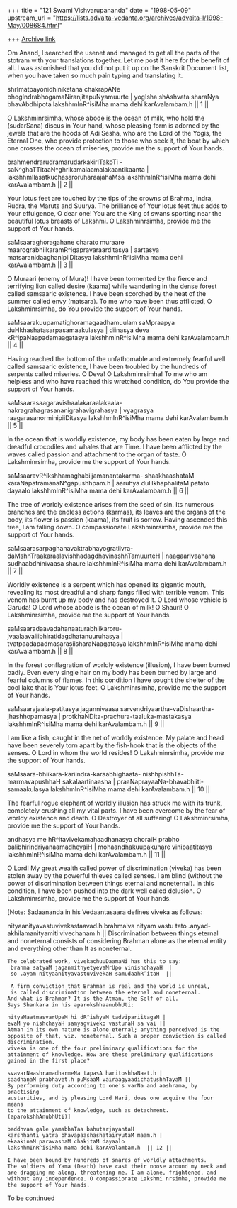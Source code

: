 +++
title = "121 Swami Vishvarupananda"
date = "1998-05-09"
upstream_url = "https://lists.advaita-vedanta.org/archives/advaita-l/1998-May/008684.html"

+++
[Archive link](https://lists.advaita-vedanta.org/archives/advaita-l/1998-May/008684.html)

Om Anand,
I searched the usenet and managed to get all the parts of the stotram with
your translations together. Let me post it here for the benefit of all. I
was astonished that you did not put it up on the Sanskrit Document list,
when you have taken so much pain typing and translating it.

 shrImatpayonidhiniketana chakrapANe
 bhogIndrabhogamaNiranjitapuNyamuurte |
 yogIsha shAshvata sharaNya bhavAbdhipota
 lakshhmInR^isiMha mama dehi karAvalambam.h  || 1 ||

  O Lakshminrsimha, whose abode is the ocean of milk,
  who hold the (sudarSana) discus in Your hand,
  whose pleasing form is adorned by the jewels that are the hoods of
  Adi Sesha, who are the Lord of the Yogis, the Eternal One,
  who provide protection to those who seek it, the boat by which
  one crosses  the ocean of miseries, provide me the support
  of Your hands.

 brahmendrarudramarudarkakirITakoTi -
 saN^ghaTTitaaN^ghrikamalaamalakaantikaanta |
 lakshhmIlasatkuchasaroruharaajahaMsa
 lakshhmInR^isiMha mama dehi karAvalambam.h  || 2 ||

 Your lotus feet are touched by the tips of the crowns of Brahma, Indra,
 Rudra, the Maruts and  Suurya.  The brilliance of Your lotus
 feet thus adds to Your effulgence, O dear one! You are the King of swans
 sporting near the beautiful lotus breasts of Lakshmi.
 O Lakshminrsimha, provide me the support of Your hands.

saMsaaraghoragahane charato muraare
 maarograbhiikaramR^igapravaraarditasya |
 aartasya matsaranidaaghanipiiDitasya
 lakshhmInR^isiMha mama dehi karAvalambam.h  || 3 ||

 O Muraari (enemy of Mura)! I have been tormented by the fierce and
 terrifying lion called desire (kaama) while wandering in the dense
 forest called   samsaaric existence. I have been scorched by the heat
 of the summer called envy (matsara). To me who have been thus afflicted,
 O Lakshminrsimha, do You provide the support of Your hands.

 saMsaarakuupamatighoramagaadhamuulam
 saMpraapya duHkhashatasarpasamaakulasya |
 diinasya deva kR^ipaNaapadamaagatasya
 lakshhmInR^isiMha mama dehi karAvalambam.h  || 4 ||

 Having reached the bottom of the unfathomable and extremely fearful well
 called samsaaric existence, I have been troubled by the hundreds of
 serpents called miseries. O Deva! O Lakshminrsimha! To me who am
 helpless and who have reached this wretched condition, do You provide
 the support of Your hands.

 saMsaarasaagaravishaalakaraalakaala-
 nakragrahagrasananigrahavigrahasya |
 vyagrasya raagarasanorminipiiDitasya
 lakshhmInR^isiMha mama dehi karAvalambam.h  || 5 ||

 In the ocean that is worldly existence, my body has been eaten by large
 and dreadful crocodiles and whales that are Time. I have been afflicted
 by the waves called passion and attachment to the organ of taste.
 O Lakshminrsimha, provide me the support of Your hands.

 saMsaaravR^ikshhamaghabiijamanantakarma-
 shaakhaashataM karaNapatramanaN^gapushhpam.h |
 aaruhya duHkhaphalitaM patato dayaalo
 lakshhmInR^isiMha mama dehi karAvalambam.h  || 6 ||

 The tree of worldly existence arises from the seed of sin. Its
 numerous branches are the endless actions (karmas), its leaves are the
 organs of the body, its flower is passion (kaama), its fruit is sorrow.
 Having ascended this tree, I am falling down. O compassionate
Lakshminrsimha,
 provide me the support of Your hands.

saMsaarasarpaghanavaktrabhayogratiivra-
 daMshhTraakaraalavishhadagdhavinashhTamuurteH |
 naagaarivaahana sudhaabdhinivaasa shaure
 lakshhmInR^isiMha mama dehi karAvalambam.h  || 7 ||

 Worldly existence is  a serpent which has opened its gigantic mouth,
 revealing its most dreadful and sharp fangs filled with terrible venom.
 This venom has burnt up my body and has destroyed it. O Lord whose
 vehicle is Garuda! O Lord whose abode is the ocean of milk! O Shauri!
 O Lakshminrsimha, provide me the support of Your hands.

 saMsaaradaavadahanaaturabhiikaroru-
 jvaalaavaliibhiratidagdhatanuuruhasya |
 tvatpaadapadmasarasiisharaNaagatasya
 lakshhmInR^isiMha mama dehi karAvalambam.h  || 8 ||

 In the forest conflagration of worldly existence (illusion), I have been
 burned badly. Even every single hair on my body has been burned by
 large and fearful columns of flames. In this condition I have
 sought the shelter of the cool lake that is Your lotus feet.
 O Lakshminrsimha, provide me the support of Your hands.

saMsaarajaala-patitasya jagannivaasa
 sarvendriyaartha-vaDishaartha-jhashhopamasya |
 protkhaNDita-prachura-taaluka-mastakasya
 lakshhmInR^isiMha mama dehi karAvalambam.h  || 9 ||

 I am like a fish, caught in the net of worldly existence. My palate and
head
 have been severely torn apart by the fish-hook that is the objects of the
 senses. O Lord in whom the world resides! O Lakshminrsimha, provide me
 the support of Your hands.

 saMsaara-bhiikara-kariindra-karaabhighaata-
 nishhpishhTa-marmavapushhaH sakalaartinaasha |
 praaNaprayaaNa-bhavabhiiti-samaakulasya
 lakshhmInR^isiMha mama dehi karAvalambam.h  || 10 ||

 The fearful rogue elephant of worldly illusion has struck me with its
 trunk, completely crushing all my vital parts. I have been overcome by the
 fear of worldy existence and death. O Destroyer of all suffering!
 O Lakshminrsimha, provide me the support of Your hands.

andhasya me hR^itavivekamahaadhanasya
 choraiH prabho balibhirindriyanaamadheyaiH |
 mohaandhakuupakuhare vinipaatitasya
 lakshhmInR^isiMha mama dehi karAvalambam.h  || 11 ||

 O Lord!  My great wealth called power of discrimination (viveka) has been
 stolen away by the powerful thieves called senses.
 I am blind (without the power of discrimination between things eternal
  and noneternal). In this condition, I have been pushed into the dark
 well called delusion. O Lakshminrsimha, provide me the support of Your
hands.

 [Note: Sadaananda in his Vedaantasaara defines viveka as follows:

   nityaanityavastuvivekastaavad.h brahmaiva nityam vastu tato .anyad-
   akhilamanityamiti vivechanam.h ||
    Discrimination between things eternal and noneternal consists of
    considering Brahman alone as the eternal entity and
    everything other than It as noneternal.

    The celebrated work, vivekachuuDaamaNi has this to say:
     brahma satyaM jaganmithyetyevaMrUpo vinishchayaH  |
     so .ayam nityaanityavastuvivekaH samudaahR^itaH  ||

     A firm conviction that Brahman is real and the world is unreal,
     is called discrimination between the eternal and noneternal.
    And what is Brahman? It is the Atman, the Self of all.
    Says Shankara in his aparokshhaanubhUti:

    nityaMaatmasvarUpaM hi dR^ishyaM tadvipariitagaM |
    evaM yo nishchayaH samyagviveko vastunaH sa vai ||
    Atman in its own nature is alone eternal; anything perceived is the
    opposite of that, viz. noneternal. Such a proper conviction is called
    discrimination.
    viveka is one of the four preliminary qualifications for the
    attainment of knowledge. How are these preliminary qualifications
    gained in the first place?

    svavarNaashramadharmeNa tapasA haritoshhaNaat.h |
    saadhanaM prabhavet.h puMsaaM vairaagyaadichatushhTayaM ||
    By performing duty according to one's varNa and aashrama, by practising
    austerities, and by pleasing Lord Hari, does one acquire the four means
    to the attainment of knowledge, such as detachment. (aparokshhAnubhUti)]

    baddhvaa gale yamabhaTaa bahutarjayantaH
    karshhanti yatra bhavapaashashatairyutaM maam.h |
    ekaakinaM paravashaM chakitaM dayaalo
    lakshhmInR^isiMha mama dehi karAvalambam.h  || 12 ||

    I have been bound by hundreds of snares of worldly attachments.
    The soldiers of Yama (Death) have cast their noose around my neck and
    are dragging me along, threatening me. I am alone, frightened, and
    without any independence. O compassionate Lakshmi nrsimha, provide me
    the support of Your hands.

To be continued

